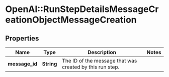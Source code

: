 # OpenAI::RunStepDetailsMessageCreationObjectMessageCreation

## Properties
Name | Type | Description | Notes
------------ | ------------- | ------------- | -------------
**message_id** | **String** | The ID of the message that was created by this run step. | 

